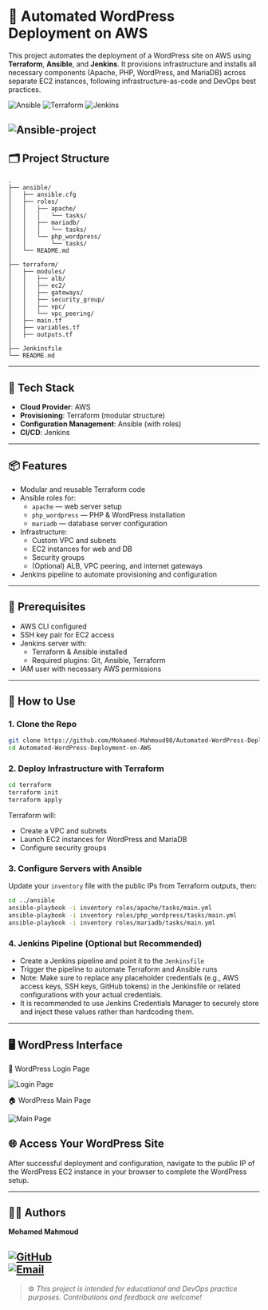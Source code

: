 
# 🚀 Automated WordPress Deployment on AWS

This project automates the deployment of a WordPress site on AWS using **Terraform**, **Ansible**, and **Jenkins**. It provisions infrastructure and installs all necessary components (Apache, PHP, WordPress, and MariaDB) across separate EC2 instances, following infrastructure-as-code and DevOps best practices.

![Ansible](https://img.shields.io/badge/Ansible-%231A1918.svg?style=for-the-badge&logo=ansible&logoColor=white)
![Terraform](https://img.shields.io/badge/Terraform-%235835CC.svg?style=for-the-badge&logo=terraform&logoColor=white)
![Jenkins](https://img.shields.io/badge/Jenkins-%232C5263.svg?style=for-the-badge&logo=jenkins&logoColor=white)

![Ansible-project](https://github.com/user-attachments/assets/fedd6659-6dfa-4012-b052-b5b4d75351e5)
---

## 🗂️ Project Structure

```
.
├── ansible/
│   ├── ansible.cfg
│   ├── roles/
│   │   ├── apache/
│   │   │   └── tasks/
│   │   ├── mariadb/
│   │   │   └── tasks/
│   │   └── php_wordpress/
│   │       └── tasks/
│   └── README.md
│
├── terraform/
│   ├── modules/
│   │   ├── alb/
│   │   ├── ec2/
│   │   ├── gateways/
│   │   ├── security_group/
│   │   ├── vpc/
│   │   └── vpc_peering/
│   ├── main.tf
│   ├── variables.tf
│   ├── outputs.tf
│
├── Jenkinsfile
└── README.md
```

---

## 🧰 Tech Stack

- **Cloud Provider**: AWS  
- **Provisioning**: Terraform (modular structure)  
- **Configuration Management**: Ansible (with roles)  
- **CI/CD**: Jenkins  

---

## 📦 Features

- Modular and reusable Terraform code
- Ansible roles for:
  - `apache` — web server setup
  - `php_wordpress` — PHP & WordPress installation
  - `mariadb` — database server configuration
- Infrastructure:
  - Custom VPC and subnets
  - EC2 instances for web and DB
  - Security groups
  - (Optional) ALB, VPC peering, and internet gateways
- Jenkins pipeline to automate provisioning and configuration

---

## 🔧 Prerequisites

- AWS CLI configured
- SSH key pair for EC2 access
- Jenkins server with:
  - Terraform & Ansible installed
  - Required plugins: Git, Ansible, Terraform
- IAM user with necessary AWS permissions

---

## 🚀 How to Use

### 1. Clone the Repo

```bash
git clone https://github.com/Mohamed-Mahmoud98/Automated-WordPress-Deployment-on-AWS.git
cd Automated-WordPress-Deployment-on-AWS
```

### 2. Deploy Infrastructure with Terraform

```bash
cd terraform
terraform init
terraform apply
```

Terraform will:
- Create a VPC and subnets
- Launch EC2 instances for WordPress and MariaDB
- Configure security groups

### 3. Configure Servers with Ansible

Update your `inventory` file with the public IPs from Terraform outputs, then:

```bash
cd ../ansible
ansible-playbook -i inventory roles/apache/tasks/main.yml
ansible-playbook -i inventory roles/php_wordpress/tasks/main.yml
ansible-playbook -i inventory roles/mariadb/tasks/main.yml
```

### 4. Jenkins Pipeline (Optional but Recommended)

- Create a Jenkins pipeline and point it to the `Jenkinsfile`
- Trigger the pipeline to automate Terraform and Ansible runs
- Note: Make sure to replace any placeholder credentials (e.g., AWS access keys, SSH keys, GitHub tokens) in the Jenkinsfile or related configurations with your actual credentials.
- It is recommended to use Jenkins Credentials Manager to securely store and inject these values rather than hardcoding them.
---

## 🖥️ WordPress Interface
🔐 WordPress Login Page

![Login Page](https://github.com/user-attachments/assets/5c312343-cea8-4168-85fb-c42d5a07745c)

🏠 WordPress Main Page

![Main Page](https://github.com/user-attachments/assets/3b27ce7a-aa6c-4e00-bf6d-9877af8b184a)

## 🌐 Access Your WordPress Site

After successful deployment and configuration, navigate to the public IP of the WordPress EC2 instance in your browser to complete the WordPress setup.

---



## 👨‍💻 Authors

**Mohamed Mahmoud**

[![GitHub](https://img.shields.io/badge/GitHub-Mohamed--Mahmoud-blue)](https://github.com/Mohamed-Mahmoud98)  
[![Email](https://img.shields.io/badge/Email-mohamedmahmoud6498%40gmail.com-red)](mailto:mohamedmahmoud6498@gmail.com)
---

> ⚙️ *This project is intended for educational and DevOps practice purposes. Contributions and feedback are welcome!*
